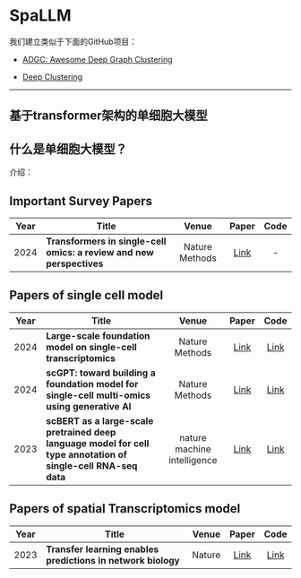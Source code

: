# SpaLLM


我们建立类似于下面的GitHub项目：

- [ADGC: Awesome Deep Graph Clustering](https://github.com/yueliu1999/Awesome-Deep-Graph-Clustering)


- [Deep Clustering](https://github.com/zhoushengisnoob/DeepClustering)

--------------
## 基于transformer架构的单细胞大模型

## 什么是单细胞大模型？

介绍：



## Important Survey Papers

| Year | Title                                                        |    Venue    |                            Paper                             | Code |
| ---- | ------------------------------------------------------------ | :---------: | :----------------------------------------------------------: | :--: |
| 2024 | **Transformers in single-cell omics: a review and new perspectives** |    Nature Methods   | [Link](https://doi.org/10.1038/s41592-024-02353-) |  - |





## Papers of single cell model
| Year | Title                                                        |  Venue  |                            Paper                             |                             Code                             |
| ---- | ------------------------------------------------------------ | :-----: | :----------------------------------------------------------: | :----------------------------------------------------------: |
| 2024 | **Large-scale foundation model on single-cell transcriptomics** |   Nature Methods    | [Link](https://doi.org/10.1038/s41592-024-02305-7) |         [Link](https://github.com/biomap-research/scFoundation)                              |
| 2024 | **scGPT: toward building a foundation model for single-cell multi-omics using generative AI** |   Nature Methods    | [Link](https://doi.org/10.1038/s41592-024-02201-0) |    [Link](https://github.com/bowang-lab/scGPT)                            |
| 2023 | **scBERT as a large-scale pretrained deep language model for cell type annotation of single-cell RNA-seq data**              |  nature machine intelligence   |          [Link](https://doi.org/10.1038/s42256-022-00534-z)            |         [Link](https://github.com/TencentAILabHealthcare/scBERT)       



## Papers of spatial Transcriptomics model
| Year | Title                                                        |  Venue  |                            Paper                             |                             Code                             |
| ---- | ------------------------------------------------------------ | :-----: | :----------------------------------------------------------: | :----------------------------------------------------------: |
| 2023 | **Transfer learning enables predictions in network biology** |   Nature    | [Link](https://doi.org/10.1038/s41586-023-06139-9) |         [Link](https://huggingface.co/ctheodoris/Geneformer)   |


